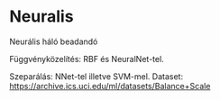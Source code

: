 # Neuralis
Neurális háló beadandó

Függvényközelítés:
RBF és NeuralNet-tel.

Szeparálás:
NNet-tel illetve SVM-mel.
Dataset: https://archive.ics.uci.edu/ml/datasets/Balance+Scale
